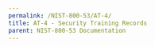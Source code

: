 ```yaml
---
permalink: /NIST-800-53/AT-4/
title: AT-4 - Security Training Records
parent: NIST-800-53 Documentation
---
```

